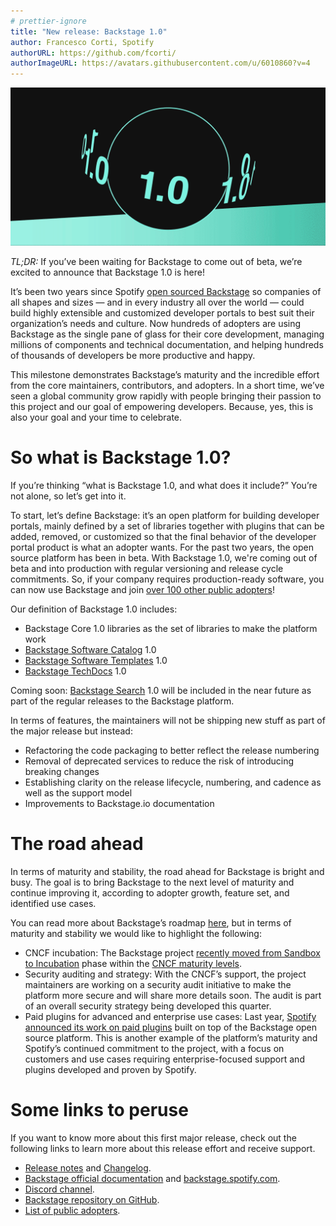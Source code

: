 ```yaml
---
# prettier-ignore
title: "New release: Backstage 1.0"
author: Francesco Corti, Spotify
authorURL: https://github.com/fcorti/
authorImageURL: https://avatars.githubusercontent.com/u/6010860?v=4
---
```


![backstage header](assets/22-03-16/release.1.0.gif)

_TL;DR:_ If you’ve been waiting for Backstage to come out of beta, we’re excited to announce that Backstage 1.0 is here!

<!--truncate-->

It’s been two years since Spotify [open sourced Backstage](https://backstage.io/blog/2020/03/16/announcing-backstage) so companies of all shapes and sizes — and in every industry all over the world — could build highly extensible and customized developer portals to best suit their organization’s needs and culture. Now hundreds of adopters are using Backstage as the single pane of glass for their core development, managing millions of components and technical documentation, and helping hundreds of thousands of developers be more productive and happy.

This milestone demonstrates Backstage’s maturity and the incredible effort from the core maintainers, contributors, and adopters. In a short time, we’ve seen a global community grow rapidly with people bringing their passion to this project and our goal of empowering developers. Because, yes, this is also your goal and your time to celebrate.

# So what is Backstage 1.0?

If you’re thinking “what is Backstage 1.0, and what does it include?” You’re not alone, so let’s get into it.

To start, let’s define Backstage: it’s an open platform for building developer portals, mainly defined by a set of libraries together with plugins that can be added, removed, or customized so that the final behavior of the developer portal product is what an adopter wants. For the past two years, the open source platform has been in beta. With Backstage 1.0, we're coming out of beta and into production with regular versioning and release cycle commitments. So, if your company requires production-ready software, you can now use Backstage and join [over 100 other public adopters](https://github.com/backstage/backstage/blob/master/ADOPTERS.md)!

Our definition of Backstage 1.0 includes:

- Backstage Core 1.0 libraries as the set of libraries to make the platform work
- [Backstage Software Catalog](https://backstage.io/docs/features/software-catalog/) 1.0
- [Backstage Software Templates](https://backstage.io/docs/features/software-templates/) 1.0
- [Backstage TechDocs](https://backstage.io/docs/features/techdocs/) 1.0

Coming soon: [Backstage Search](https://backstage.io/docs/features/search/) 1.0 will be included in the near future as part of the regular releases to the Backstage platform.

In terms of features, the maintainers will not be shipping new stuff as part of the major release but instead:

- Refactoring the code packaging to better reflect the release numbering
- Removal of deprecated services to reduce the risk of introducing breaking changes
- Establishing clarity on the release lifecycle, numbering, and cadence as well as the support model
- Improvements to Backstage.io documentation

# The road ahead

In terms of maturity and stability, the road ahead for Backstage is bright and busy. The goal is to bring Backstage to the next level of maturity and continue improving it, according to adopter growth, feature set, and identified use cases.

You can read more about Backstage’s roadmap [here](https://backstage.io/docs/overview/roadmap), but in terms of maturity and stability we would like to highlight the following:

- CNCF incubation: The Backstage project [recently moved from Sandbox to Incubation](https://www.cncf.io/blog/2022/03/15/backstage-project-joins-the-cncf-incubator/) phase within the [CNCF maturity levels](https://www.cncf.io/projects/#:~:text=Maturity%20levels,should%20be%20adopting%20different%20projects.).
- Security auditing and strategy: With the CNCF’s support, the project maintainers are working on a security audit initiative to make the platform more secure and will share more details soon. The audit is part of an overall security strategy being developed this quarter.
- Paid plugins for advanced and enterprise use cases: Last year, [Spotify announced its work on paid plugins](https://backstage.spotify.com/blog/paid-plugins-announcement/) built on top of the Backstage open source platform. This is another example of the platform’s maturity and Spotify’s continued commitment to the project, with a focus on customers and use cases requiring enterprise-focused support and plugins developed and proven by Spotify.

# Some links to peruse

If you want to know more about this first major release, check out the following links to learn more about this release effort and receive support.

- [Release notes](https://backstage.io/docs/releases/v1.0.0) and [Changelog](https://github.com/backstage/backstage/releases/tag/v1.0.0).
- [Backstage official documentation](https://backstage.io/docs/) and [backstage.spotify.com](https://backstage.spotify.com/).
- [Discord channel](https://discord.gg/backstage-687207715902193673).
- [Backstage repository on GitHub](https://github.com/backstage/backstage).
- [List of public adopters](https://github.com/backstage/backstage/blob/master/ADOPTERS.md).
